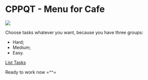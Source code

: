
# CPPQT - Menu for Cafe
![](https://lh6.googleusercontent.com/HMkQYlAHWlQmlzZWdgi1DcTUAqZDjKHBDLShdwz400UP2FHleI2-lgcfh_ChfTipzprt9CxlxbDZ-jjb7bzP=w1920-h967)

Choose tasks whatever you want, because you have three groups:
* Hard;
* Medium;
* Easy.

[List Tasks](https://docs.google.com/spreadsheets/d/1LyuQhwQaTx2TaNIrIl4aBoviyC9HC3nwX148BVRHnz4/edit?usp=sharing)

Ready to work now =^^=
